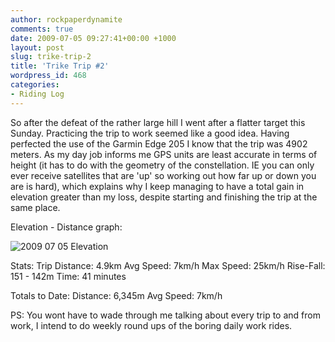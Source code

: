 ```yaml
---
author: rockpaperdynamite
comments: true
date: 2009-07-05 09:27:41+00:00 +1000
layout: post
slug: trike-trip-2
title: 'Trike Trip #2'
wordpress_id: 468
categories:
- Riding Log
---
```


So after the defeat of the rather large hill I went after a flatter target this Sunday. Practicing the trip to work seemed like a good idea. Having perfected the use of the Garmin Edge 205 I know that the trip was 4902 meters. As my day job informs me GPS units are least accurate in terms of height (it has to do with the geometry of the constellation. IE you can only ever receive satellites that are 'up' so working out how far up or down you are is hard), which explains why I keep managing to have a total gain in elevation greater than my loss, despite starting and finishing the trip at the same place.

Elevation - Distance graph:

![2009 07 05 Elevation](http://rockpaperdynamite.files.wordpress.com/2009/07/2009-07-05-elevation.png)

Stats:
Trip Distance: 4.9km
Avg Speed: 7km/h
Max Speed: 25km/h
Rise-Fall: 151 - 142m
Time: 41 minutes

Totals to Date:
Distance: 6,345m
Avg Speed: 7km/h

PS: You wont have to wade through me talking about every trip to and from work, I intend to do weekly round ups of the boring daily work rides.
